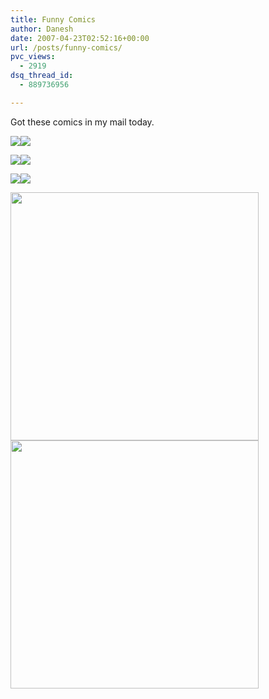 ```yaml
---
title: Funny Comics
author: Danesh
date: 2007-04-23T02:52:16+00:00
url: /posts/funny-comics/
pvc_views:
  - 2919
dsq_thread_id:
  - 889736956

---
```

Got these comics in my mail today.

![][1]![][2] 

![][3]![][4] 

![][5]![][6] 

<img loading="lazy" src="http://farm1.static.flickr.com/219/469347365_4233c6dcd6.jpg?v=0" height="397" width="397" /><img loading="lazy" src="http://farm1.static.flickr.com/224/469347357_e6879be389.jpg?v=0" height="397" width="397" />

 [1]: http://farm1.static.flickr.com/187/469332918_eba5048d39.jpg?v=0
 [2]: http://farm1.static.flickr.com/218/469332916_c8a01802dd.jpg?v=0
 [3]: http://farm1.static.flickr.com/222/469347411_97f3057a92.jpg?v=0
 [4]: http://farm1.static.flickr.com/231/469347401_b2be864327.jpg?v=0
 [5]: http://farm1.static.flickr.com/219/469347395_9de123d8d9.jpg?v=0
 [6]: http://farm1.static.flickr.com/173/469347369_a533e76085.jpg?v=0